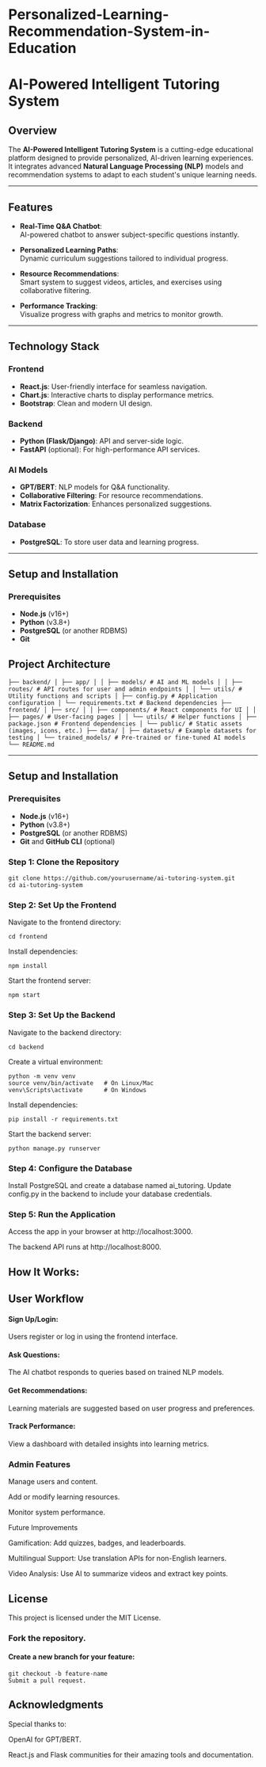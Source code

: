 # Personalized-Learning-Recommendation-System-in-Education


# **AI-Powered Intelligent Tutoring System**

## **Overview**  
The **AI-Powered Intelligent Tutoring System** is a cutting-edge educational platform designed to provide personalized, AI-driven learning experiences. It integrates advanced **Natural Language Processing (NLP)** models and recommendation systems to adapt to each student's unique learning needs.  

---

## **Features**  

- **Real-Time Q&A Chatbot**:  
  AI-powered chatbot to answer subject-specific questions instantly.  

- **Personalized Learning Paths**:  
  Dynamic curriculum suggestions tailored to individual progress.  

- **Resource Recommendations**:  
  Smart system to suggest videos, articles, and exercises using collaborative filtering.  

- **Performance Tracking**:  
  Visualize progress with graphs and metrics to monitor growth.  

---

## **Technology Stack**  

### **Frontend**  
- **React.js**: User-friendly interface for seamless navigation.  
- **Chart.js**: Interactive charts to display performance metrics.  
- **Bootstrap**: Clean and modern UI design.  

### **Backend**  
- **Python (Flask/Django)**: API and server-side logic.  
- **FastAPI** (optional): For high-performance API services.  

### **AI Models**  
- **GPT/BERT**: NLP models for Q&A functionality.  
- **Collaborative Filtering**: For resource recommendations.  
- **Matrix Factorization**: Enhances personalized suggestions.  

### **Database**  
- **PostgreSQL**: To store user data and learning progress.  

---

## **Setup and Installation**

### **Prerequisites**  
- **Node.js** (v16+)
- **Python** (v3.8+)
- **PostgreSQL** (or another RDBMS)
- **Git**  

## Project Architecture  

```
├── backend/ │ ├── app/ │ │ ├── models/ # AI and ML models │ │ ├── routes/ # API routes for user and admin endpoints │ │ └── utils/ # Utility functions and scripts │ ├── config.py # Application configuration │ └── requirements.txt # Backend dependencies ├── frontend/ │ ├── src/ │ │ ├── components/ # React components for UI │ │ ├── pages/ # User-facing pages │ │ └── utils/ # Helper functions │ ├── package.json # Frontend dependencies │ └── public/ # Static assets (images, icons, etc.) ├── data/ │ ├── datasets/ # Example datasets for testing │ └── trained_models/ # Pre-trained or fine-tuned AI models └── README.md
```

---

## Setup and Installation

### Prerequisites
- **Node.js** (v16+)
- **Python** (v3.8+)
- **PostgreSQL** (or another RDBMS)
- **Git** and **GitHub CLI** (optional)

### Step 1: Clone the Repository  
```
git clone https://github.com/yourusername/ai-tutoring-system.git
cd ai-tutoring-system
```

### Step 2: Set Up the Frontend

Navigate to the frontend directory:

```
cd frontend
```

Install dependencies:
```
npm install
```

Start the frontend server:

```
npm start
```

### Step 3: Set Up the Backend
Navigate to the backend directory:
```
cd backend
```
Create a virtual environment:
```
python -m venv venv
source venv/bin/activate   # On Linux/Mac
venv\Scripts\activate      # On Windows
```

Install dependencies:
```
pip install -r requirements.txt
```
Start the backend server:
```
python manage.py runserver
```


### Step 4: Configure the Database
Install PostgreSQL and create a database named ai_tutoring.
Update config.py in the backend to include your database credentials.


### Step 5: Run the Application
Access the app in  your browser at http://localhost:3000.

The backend API runs at http://localhost:8000.


## How It Works:
## User Workflow

#### Sign Up/Login:

Users register or log in using the frontend interface.

#### Ask Questions:
The AI chatbot responds to queries based on trained NLP models.

#### **Get Recommendations**:
Learning materials are suggested based on user progress and preferences.

#### **Track Performance**:
View a dashboard with detailed insights into learning metrics.

### Admin Features
Manage users and content.

Add or modify learning resources.

Monitor system performance.

Future Improvements

Gamification: Add quizzes, badges, and leaderboards.

Multilingual Support: Use translation APIs for non-English learners.

Video Analysis: Use AI to summarize videos and extract key points.

## License
This project is licensed under the MIT License.

### Fork the repository.

#### Create a new branch for your feature:
```
git checkout -b feature-name
Submit a pull request.
```

## Acknowledgments
Special thanks to:

OpenAI for GPT/BERT.

React.js and Flask communities for their amazing tools and documentation.




